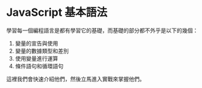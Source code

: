# JavaScript 基本語法

學習每一個編程語言是都有學習它的基礎，而基礎的部分都不外乎是以下的幾個：

1. 變量的宣告與使用
2. 變量的數據類型和差別
3. 使用變量進行運算
4. 條件語句和循環語句

這裡我們會快速介紹他們，然後立馬進入實戰來掌握他們。